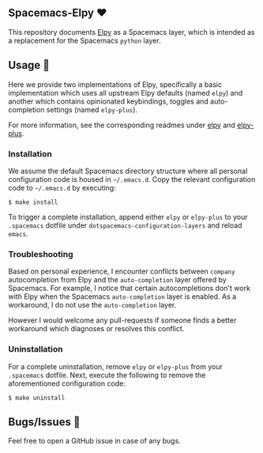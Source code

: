 ## Spacemacs-Elpy :heart:

This repository documents [Elpy](https://github.com/jorgenschaefer/elpy) as a Spacemacs layer, which is intended as a replacement for the Spacemacs `python` layer.

## Usage :book:

Here we provide two implementations of Elpy, specifically a basic implementation which uses all upstream Elpy defaults (named `elpy`) and another which contains opinionated keybindings, toggles and auto-completion settings (named `elpy-plus`).

For more information, see the corresponding readmes under [elpy](+lang/elpy) and [elpy-plus](+lang/elpy-plus).

### Installation

We assume the default Spacemacs directory structure where all personal configuration code is housed in `~/.emacs.d`. Copy the relevant configuration code to `~/.emacs.d` by executing:

```shell
$ make install
```

To trigger a complete installation, append either `elpy` or `elpy-plus` to your `.spacemacs` dotfile under `dotspacemacs-configuration-layers` and reload `emacs`.

### Troubleshooting

Based on personal experience, I encounter conflicts between `company` autocompletion from Elpy and the `auto-completion` layer offered by Spacemacs. For example, I notice that certain autocompletions don't work with Elpy when the Spacemacs `auto-completion` layer is enabled. As a workaround, I do not use the `auto-completion` layer.

However I would welcome any pull-requests if someone finds a better workaround which diagnoses or resolves this conflict.

### Uninstallation

For a complete uninstallation, remove `elpy` or `elpy-plus` from your `.spacemacs` dotfile. Next, execute the following to remove the aforementioned configuration code:

```shell
$ make uninstall
```

## Bugs/Issues :bug:

Feel free to open a GitHub issue in case of any bugs.

<!--  LocalWords:  Spacemacs Elpy readmes elpy dotfile Uninstallation
 -->
<!--  LocalWords:  uninstallation autocompletion autocompletions
 -->
